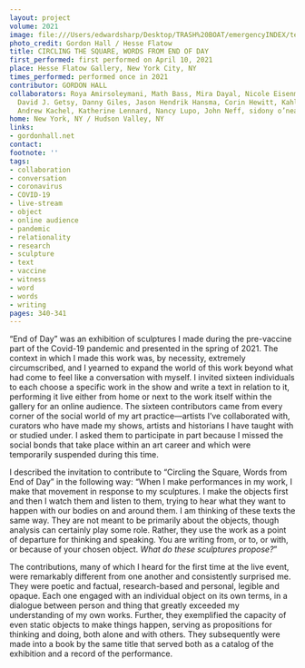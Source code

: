 ```yaml
---
layout: project
volume: 2021
image: file:///Users/edwardsharp/Desktop/TRASH%20BOAT/emergencyINDEX/ten_plus/guts/Links/1665345331754__Circling_the_Square__Words_from_END_OF_DAY--Gordon_Hall.jpg
photo_credit: Gordon Hall / Hesse Flatow
title: CIRCLING THE SQUARE, WORDS FROM END OF DAY
first_performed: first performed on April 10, 2021
place: Hesse Flatow Gallery, New York City, NY
times_performed: performed once in 2021
contributor: GORDON HALL
collaborators: Roya Amirsoleymani, Math Bass, Mira Dayal, Nicole Eisenman, Rami George,
  David J. Getsy, Danny Giles, Jason Hendrik Hansma, Corin Hewitt, Kahlil Robert Irving,
  Andrew Kachel, Katherine Lennard, Nancy Lupo, John Neff, sidony o’neal, X Zhu-Nowell
home: New York, NY / Hudson Valley, NY
links:
- gordonhall.net
contact:
footnote: ''
tags:
- collaboration
- conversation
- coronavirus
- COVID-19
- live-stream
- object
- online audience
- pandemic
- relationality
- research
- sculpture
- text
- vaccine
- witness
- word
- words
- writing
pages: 340-341
---
```


“End of Day” was an exhibition of sculptures I made during the pre-vaccine part of the Covid-19 pandemic and presented in the spring of 2021. The context in which I made this work was, by necessity, extremely circumscribed, and I yearned to expand the world of this work beyond what had come to feel like a conversation with myself. I invited sixteen individuals to each choose a specific work in the show and write a text in relation to it, performing it live either from home or next to the work itself within the gallery for an online audience. The sixteen contributors came from every corner of the social world of my art practice—artists I’ve collaborated with, curators who have made my shows, artists and historians I have taught with or studied under. I asked them to participate in part because I missed the social bonds that take place within an art career and which were temporarily suspended during this time. 

I described the invitation to contribute to “Circling the Square, Words from End of Day” in the following way: “When I make performances in my work, I make that movement in response to my sculptures. I make the objects first and then I watch them and listen to them, trying to hear what they want to happen with our bodies on and around them. I am thinking of these texts the same way. They are not meant to be primarily about the objects, though analysis can certainly play some role. Rather, they use the work as a point of departure for thinking and speaking. You are writing from, or to, or with, or because of your chosen object. *What do these sculptures propose?*” 

The contributions, many of which I heard for the first time at the live event, were remarkably different from one another and consistently surprised me. They were poetic and factual, research-based and personal, legible and opaque. Each one engaged with an individual object on its own terms, in a dialogue between person and thing that greatly exceeded my understanding of my own works. Further, they exemplified the capacity of even static objects to make things happen, serving as propositions for thinking and doing, both alone and with others. They subsequently were made into a book by the same title that served both as a catalog of the exhibition and a record of the performance. 